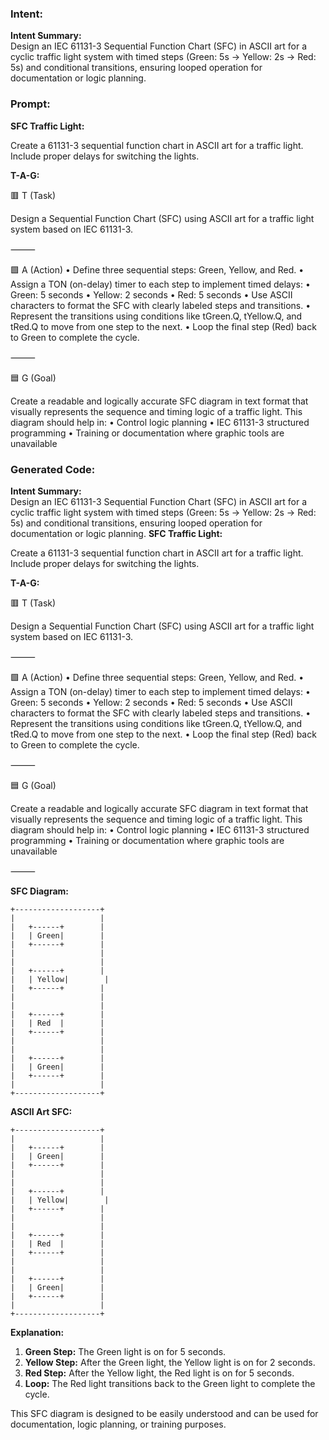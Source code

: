 ### Intent:
**Intent Summary:**  
Design an IEC 61131-3 Sequential Function Chart (SFC) in ASCII art for a cyclic traffic light system with timed steps (Green: 5s → Yellow: 2s → Red: 5s) and conditional transitions, ensuring looped operation for documentation or logic planning.

### Prompt:
**SFC Traffic Light:**

Create a 61131-3 sequential function chart in ASCII art for a traffic light. Include proper delays for switching the lights.

**T-A-G:**

🟥 T (Task)

Design a Sequential Function Chart (SFC) using ASCII art for a traffic light system based on IEC 61131-3.

⸻

🟩 A (Action)
	•	Define three sequential steps: Green, Yellow, and Red.
	•	Assign a TON (on-delay) timer to each step to implement timed delays:
	•	Green: 5 seconds
	•	Yellow: 2 seconds
	•	Red: 5 seconds
	•	Use ASCII characters to format the SFC with clearly labeled steps and transitions.
	•	Represent the transitions using conditions like tGreen.Q, tYellow.Q, and tRed.Q to move from one step to the next.
	•	Loop the final step (Red) back to Green to complete the cycle.

⸻

🟦 G (Goal)

Create a readable and logically accurate SFC diagram in text format that visually represents the sequence and timing logic of a traffic light. This diagram should help in:
	•	Control logic planning
	•	IEC 61131-3 structured programming
	•	Training or documentation where graphic tools are unavailable

### Generated Code:
**Intent Summary:**  
Design an IEC 61131-3 Sequential Function Chart (SFC) in ASCII art for a cyclic traffic light system with timed steps (Green: 5s → Yellow: 2s → Red: 5s) and conditional transitions, ensuring looped operation for documentation or logic planning.
**SFC Traffic Light:**

Create a 61131-3 sequential function chart in ASCII art for a traffic light. Include proper delays for switching the lights.

**T-A-G:**

🟥 T (Task)

Design a Sequential Function Chart (SFC) using ASCII art for a traffic light system based on IEC 61131-3.

⸻

🟩 A (Action)
	•	Define three sequential steps: Green, Yellow, and Red.
	•	Assign a TON (on-delay) timer to each step to implement timed delays:
	•	Green: 5 seconds
	•	Yellow: 2 seconds
	•	Red: 5 seconds
	•	Use ASCII characters to format the SFC with clearly labeled steps and transitions.
	•	Represent the transitions using conditions like tGreen.Q, tYellow.Q, and tRed.Q to move from one step to the next.
	•	Loop the final step (Red) back to Green to complete the cycle.

⸻

🟦 G (Goal)

Create a readable and logically accurate SFC diagram in text format that visually represents the sequence and timing logic of a traffic light. This diagram should help in:
	•	Control logic planning
	•	IEC 61131-3 structured programming
	•	Training or documentation where graphic tools are unavailable

⸻

**SFC Diagram:**

```
+-------------------+
|                   |
|   +------+        |
|   | Green|        |
|   +------+        |
|                   |
|                   |
|   +------+        |
|   | Yellow|        |
|   +------+        |
|                   |
|                   |
|   +------+        |
|   | Red  |        |
|   +------+        |
|                   |
|                   |
|   +------+        |
|   | Green|        |
|   +------+        |
|                   |
+-------------------+
```

**ASCII Art SFC:**

```
+-------------------+
|                   |
|   +------+        |
|   | Green|        |
|   +------+        |
|                   |
|                   |
|   +------+        |
|   | Yellow|        |
|   +------+        |
|                   |
|                   |
|   +------+        |
|   | Red  |        |
|   +------+        |
|                   |
|                   |
|   +------+        |
|   | Green|        |
|   +------+        |
|                   |
+-------------------+
```

**Explanation:**

1. **Green Step:** The Green light is on for 5 seconds.
2. **Yellow Step:** After the Green light, the Yellow light is on for 2 seconds.
3. **Red Step:** After the Yellow light, the Red light is on for 5 seconds.
4. **Loop:** The Red light transitions back to the Green light to complete the cycle.

This SFC diagram is designed to be easily understood and can be used for documentation, logic planning, or training purposes.
